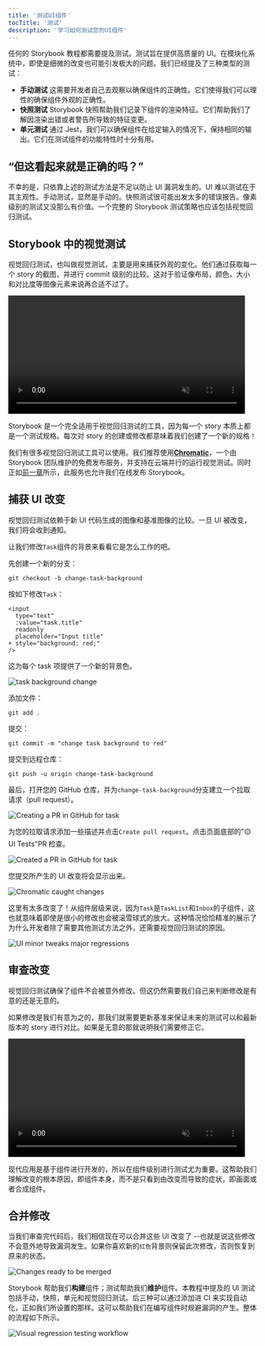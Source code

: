 ```yaml
---
title: '测试UI组件'
tocTitle: '测试'
description: '学习如何测试您的UI组件'
---
```


任何的 Storybook 教程都需要提及测试。测试旨在提供高质量的 UI。在模块化系统中，即使是细微的改变也可能引发极大的问题。我们已经提及了三种类型的测试：

- **手动测试** 这需要开发者自己去观察以确保组件的正确性。它们使得我们可以理性的确保组件外观的正确性。
- **快照测试** Storybook 快照帮助我们记录下组件的渲染特征。它们帮助我们了解因渲染出错或者警告所导致的特征变更。
- **单元测试** 通过 Jest，我们可以确保组件在给定输入的情况下，保持相同的输出。它们在测试组件的功能特性时十分有用。

## “但这看起来就是正确的吗？”

不幸的是，只依靠上述的测试方法是不足以防止 UI 漏洞发生的。UI 难以测试在于其主观性。手动测试，显然是手动的。快照测试很可能出发太多的错误报告。像素级别的测试又没那么有价值。一个完整的 Storybook 测试策略也应该包括视觉回归测试。

## Storybook 中的视觉测试

视觉回归测试，也叫做视觉测试，主要是用来捕获外观的变化。他们通过获取每一个 story 的截图，并进行 commit 级别的比较。这对于验证像布局，颜色，大小和对比度等图像元素来说再合适不过了。

<video autoPlay muted playsInline loop style="width:480px; margin: 0 auto;">
  <source
    src="/intro-to-storybook/visual-regression-testing.mp4"
    type="video/mp4"
  />
</video>

Storybook 是一个完全适用于视觉回归测试的工具，因为每一个 story 本质上都是一个测试规格。每次对 story 的创建或修改都意味着我们创建了一个新的规格！

我们有很多视觉回归测试工具可以使用。我们推荐使用[**Chromatic**](https://www.chromatic.com/)，一个由 Storybook 团队维护的免费发布服务，并支持在云端并行的运行视觉测试。同时正如[前一章](/intro-to-storybook/vue/zh-CN/deploy/)所示，此服务也允许我们在线发布 Storybook。

## 捕获 UI 改变

视觉回归测试依赖于新 UI 代码生成的图像和基准图像的比较。一旦 UI 被改变，我们将会收到通知。

让我们修改`Task`组件的背景来看看它是怎么工作的吧。

先创建一个新的分支：

```shell
git checkout -b change-task-background
```

按如下修改`Task`：

```diff:title=src/components/Task.vue
<input
  type="text"
  :value="task.title"
  readonly
  placeholder="Input title"
+ style="background: red;"
/>
```

这为每个 task 项提供了一个新的背景色。

![task background change](/intro-to-storybook/chromatic-task-change.png)

添加文件：

```shell
git add .
```

提交：

```shell
git commit -m "change task background to red"
```

提交到远程仓库：

```shell
git push -u origin change-task-background
```

最后，打开您的 GitHub 仓库，并为`change-task-background`分支建立一个拉取请求（pull request）。

![Creating a PR in GitHub for task](/github/pull-request-background.png)

为您的拉取请求添加一些描述并点击`Create pull request`。点击页面底部的"🟡 UI Tests"PR 检查。

![Created a PR in GitHub for task](/github/pull-request-background-ok.png)

您提交所产生的 UI 改变将会显示出来。

![Chromatic caught changes](/intro-to-storybook/chromatic-catch-changes.png)

这里有太多改变了！从组件层级来说，因为`Task`是`TaskList`和`Inbox`的子组件，这也就意味着即使是很小的修改也会被滚雪球式的放大。这种情况恰恰精准的展示了为什么开发者除了需要其他测试方法之外，还需要视觉回归测试的原因。

![UI minor tweaks major regressions](/intro-to-storybook/minor-major-regressions.gif)

## 审查改变

视觉回归测试确保了组件不会被意外修改。但这仍然需要我们自己来判断修改是有意的还是无意的。

如果修改是我们有意为之的，那我们就需要更新基准来保证未来的测试可以和最新版本的 story 进行对比。如果是无意的那就说明我们需要修正它。

<video autoPlay muted playsInline loop style="width:480px; margin: 0 auto;">
  <source
    src="/intro-to-storybook/website-workflow-review-merge-optimized.mp4"
    type="video/mp4"
  />
</video>

现代应用是基于组件进行开发的，所以在组件级别进行测试尤为重要。这帮助我们理解改变的根本原因，即组件本身，而不是只看到由改变而导致的症状，即画面或者合成组件。

## 合并修改

当我们审查完代码后，我们相信现在可以合并这些 UI 改变了 --也就是说这些修改不会意外地导致漏洞发生。如果你喜欢新的`红色`背景则保留此次修改，否则恢复到原来的状态。

![Changes ready to be merged](/intro-to-storybook/chromatic-review-finished.png)

Storybook 帮助我们**构建**组件；测试帮助我们**维护**组件。本教程中提及的 UI 测试包括手动，快照，单元和视觉回归测试。后三种可以通过添加进 CI 来实现自动化，正如我们所设置的那样。这可以帮助我们在编写组件时规避漏洞的产生。整体的流程如下所示。

![Visual regression testing workflow](/intro-to-storybook/cdd-review-workflow.png)
